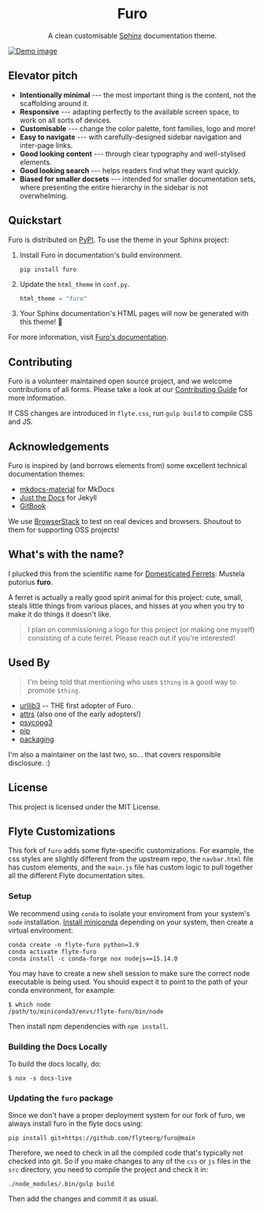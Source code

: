 <h1 align="center">Furo</h1>
<p align="center">
  A clean customisable <a href="https://www.sphinx-doc.org/">Sphinx</a> documentation theme.
</p>
<a href="https://pradyunsg.me/furo/">
  <img align="center" src="https://github.com/pradyunsg/furo/raw/main/docs/_static/demo.png" alt="Demo image">
</a>

## Elevator pitch

<!-- start elevator-pitch -->

- **Intentionally minimal** --- the most important thing is the content, not the scaffolding around it.
- **Responsive** --- adapting perfectly to the available screen space, to work on all sorts of devices.
- **Customisable** --- change the color palette, font families, logo and more!
- **Easy to navigate** --- with carefully-designed sidebar navigation and inter-page links.
- **Good looking content** --- through clear typography and well-stylised elements.
- **Good looking search** --- helps readers find what they want quickly.
- **Biased for smaller docsets** --- intended for smaller documentation sets, where presenting the entire hierarchy in the sidebar is not overwhelming.

<!-- end elevator-pitch -->

## Quickstart

<!-- start quickstart -->

Furo is distributed on [PyPI]. To use the theme in your Sphinx project:

1. Install Furo in documentation's build environment.

   ```text
   pip install furo
   ```

2. Update the `html_theme` in `conf.py`.

   ```py
   html_theme = "furo"
   ```

3. Your Sphinx documentation's HTML pages will now be generated with this theme! 🎉

[pypi]: https://pypi.org/project/furo/

<!-- end quickstart -->

For more information, visit [Furo's documentation][quickstart-docs].

[quickstart-docs]: https://pradyunsg.me/furo/quickstart

## Contributing

Furo is a volunteer maintained open source project, and we welcome contributions of all forms. Please take a look at our [Contributing Guide](https://pradyunsg.me/furo/contributing/) for more information.

If CSS changes are introduced in `flyte.css`, run ``gulp build`` to compile CSS and JS.

## Acknowledgements

Furo is inspired by (and borrows elements from) some excellent technical documentation themes:

- [mkdocs-material] for MkDocs
- [Just the Docs] for Jekyll
- [GitBook]

We use [BrowserStack] to test on real devices and browsers. Shoutout to them for supporting OSS projects!

[mkdocs-material]: https://squidfunk.github.io/mkdocs-material/
[just the docs]: https://pmarsceill.github.io/just-the-docs/
[gitbook]: https://www.gitbook.com/
[browserstack]: https://browserstack.com/

## What's with the name?

I plucked this from the scientific name for [Domesticated Ferrets](https://en.wikipedia.org/wiki/Ferret): Mustela putorius **furo**.

A ferret is actually a really good spirit animal for this project: cute, small, steals little things from various places, and hisses at you when you try to make it do things it doesn't like.

> I plan on commissioning a logo for this project (or making one myself) consisting of a cute ferret. Please reach out if you're interested!

## Used By

<!-- start used-by -->

> I'm being told that mentioning who uses `$thing` is a good way to promote `$thing`.

- [urllib3] -- THE first adopter of Furo.
- [attrs] (also one of the early adopters!)
- [psycopg3]
- [pip]
- [packaging]

I'm also a maintainer on the last two, so... that covers responsible disclosure. :)

[urllib3]: https://urllib3.readthedocs.io/
[attrs]: https://www.attrs.org/
[psycopg3]: https://www.psycopg.org/psycopg3/docs/
[pip]: https://pip.pypa.io/
[packaging]: https://packaging.pypa.io/

<!-- end used-by -->

## License

This project is licensed under the MIT License.


## Flyte Customizations

This fork of `furo` adds some flyte-specific customizations. For example, the
css styles are slightly different from the upstream repo, the `navbar.html`
file has custom elements, and the `main.js` file has custom logic to pull
together all the different Flyte documentation sites.

### Setup

We recommend using `conda` to isolate your enviroment from your system's `node`
installation. [Install miniconda](https://docs.conda.io/en/latest/miniconda.html)
depending on your system, then create a virtual environment:

```
conda create -n flyte-furo python=3.9
conda activate flyte-furo
conda install -c conda-forge nox nodejs==15.14.0
```

You may have to create a new shell session to make sure the correct node
executable is being used. You should expect it to point to the path of your
conda environment, for example:

```
$ which node
/path/to/miniconda3/envs/flyte-furo/bin/node
```

Then install npm dependencies with `npm install`.

### Building the Docs Locally

To build the docs locally, do:

```
$ nox -s docs-live
```

### Updating the `furo` package

Since we don't have a proper deployment system for our fork of furo, we always
install furo in the flyte docs using:

```
pip install git+https://github.com/flyteorg/furo@main
```

Therefore, we need to check in all the compiled code that's typically not
checked into git. So if you make changes to any of the `css` or `js` files in
the `src` directory, you need to compile the project and check it in:

```
./node_modules/.bin/gulp build
```

Then add the changes and commit it as usual.
